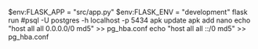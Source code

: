 $env:FLASK_APP = "src/app.py"
$env:FLASK_ENV = "development"
flask run
#psql -U postgres -h localhost -p 5434
apk update
apk add nano
echo "host    all             all              0.0.0.0/0                       md5" >> pg_hba.conf
echo "host    all             all              ::/0                            md5" >> pg_hba.conf